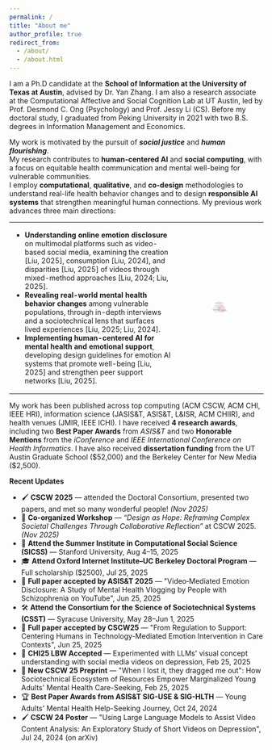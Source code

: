 ```yaml
---
permalink: /
title: "About me"
author_profile: true
redirect_from: 
  - /about/
  - /about.html
---
```


I am a Ph.D candidate at the **School of Information at the University of Texas at Austin**, advised by Dr. Yan Zhang. I am also a research associate at the Computational Affective and Social Cognition Lab at UT Austin, led by Prof. Desmond C. Ong (Psychology) and Prof. Jessy Li (CS). Before my doctoral study, I graduated from Peking University in 2021 with two B.S. degrees in Information Management and Economics.

My work is motivated by the pursuit of **_social justice_** and **_human flourishing_**.  
My research contributes to **human-centered AI** and **social computing**, with a focus on equitable health communication and mental well-being for vulnerable communities.  
I employ **computational**, **qualitative**, and **co-design** methodologies to understand real-life health behavior changes and to design **responsible AI systems** that strengthen meaningful human connections. My previous work advances three main directions:

<table>
<tr>
<td width="65%" style="vertical-align:top;">

- **Understanding online emotion disclosure** on multimodal platforms such as video-based social media, examining the creation [Liu, 2025], consumption [Liu, 2024], and disparities [Liu, 2025] of videos through mixed-method approaches [Liu, 2024; Liu, 2025].  
- **Revealing real-world mental health behavior changes** among vulnerable populations, through in-depth interviews and a sociotechnical lens that surfaces lived experiences [Liu, 2025; Liu, 2024].  
- **Implementing human-centered AI for mental health and emotional support**, developing design guidelines for emotion AI systems that promote well-being [Liu, 2025] and strengthen peer support networks [Liu, 2025].

</td>
<td width="35%" align="center">

<img src="images/agenda.png" alt="Venn Diagram" width="20%">

</td>
</tr>
</table>

My work has been published across top computing (ACM CSCW, ACM CHI, IEEE HRI), information science (JASIS&T, ASIS&T, L&ISR, ACM CHIIR), and health venues (JMIR, IEEE ICHI). I have received **4 research awards**, including two **Best Paper Awards** from *ASIS&T* and two **Honorable Mentions** from the *iConference* and *IEEE International Conference on Health Informatics*. I have also received **dissertation funding** from the UT Austin Graduate School (\$52,000) and the Berkeley Center for New Media (\$2,500).


**Recent Updates** 
- 🖌️ **CSCW 2025** — attended the Doctoral Consortium, presented two papers, and met so many wonderful people! *(Nov 2025)*
- 🤝 **Co-organized Workshop** — *“Design as Hope: Reframing Complex Societal Challenges Through Collaborative Reflection”* at CSCW 2025. *(Nov 2025)*
- 🏫 **Attend the Summer Institute in Computational Social Science (SICSS)** — Stanford University, Aug 4–15, 2025
- 🎓 **Attend Oxford Internet Institute–UC Berkeley Doctoral Program** — Full scholarship ($2500), Jul 25, 2025
- 📄 **Full paper accepted by ASIS&T 2025** — "Video‑Mediated Emotion Disclosure: A Study of Mental Health Vlogging by People with Schizophrenia on YouTube", Jun 25, 2025
- 🛠️ **Attend the Consortium for the Science of Sociotechnical Systems (CSST)** — Syracuse University, May 28–Jun 1, 2025
- 📄 **Full paper accepted by CSCW25** — "From Regulation to Support: Centering Humans in Technology-Mediated Emotion Intervention in Care Contexts", Jun 25, 2025
- 🤖 **CHI25 LBW Accepted** — Experimented with LLMs' visual concept understanding with social media videos on depression, Feb 25, 2025
- 📄 **New CSCW 25 Preprint** — "When I lost it, they dragged me out": How Sociotechnical Ecosystem of Resources Empower Marginalized Young Adults' Mental Health Care-Seeking, Feb 25, 2025
- 🏆 **Best Paper Awards from ASIS&T SIG-USE & SIG-HLTH** — Young Adults' Mental Health Help-Seeking Journey, Oct 24, 2024
- 🖌️ **CSCW 24 Poster** — "Using Large Language Models to Assist Video Content Analysis: An Exploratory Study of Short Videos on Depression", Jul 24, 2024 (on arXiv)


